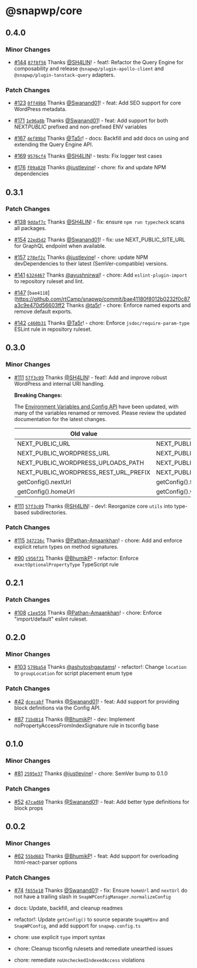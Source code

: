 # @snapwp/core

## 0.4.0

### Minor Changes

-   [#144](https://github.com/rtCamp/snapwp/pull/144) [`87f8f56`](https://github.com/rtCamp/snapwp/commit/87f8f5600039e7f72f0146f3dc1f0c77ead946bd) Thanks [@SH4LIN](https://github.com/SH4LIN)! - feat!: Refactor the Query Engine for composability and release `@snapwp/plugin-apollo-client` and `@snapwp/plugin-tanstack-query` adapters.

### Patch Changes

-   [#123](https://github.com/rtCamp/snapwp/pull/123) [`0ff49b6`](https://github.com/rtCamp/snapwp/commit/0ff49b60a919b005a04754d7a982973a84e902be) Thanks [@Swanand01](https://github.com/Swanand01)! - feat: Add SEO support for core WordPress metadata.

-   [#171](https://github.com/rtCamp/snapwp/pull/171) [`1e96a8b`](https://github.com/rtCamp/snapwp/commit/1e96a8bc9450fef814d7452f7495f85e84a8a454) Thanks [@Swanand01](https://github.com/Swanand01)! - feat: Add support for both NEXT*PUBLIC* prefixed and non-prefixed ENV variables

-   [#167](https://github.com/rtCamp/snapwp/pull/167) [`4ef89bd`](https://github.com/rtCamp/snapwp/commit/4ef89bdee915831dcd9fb0d40aaa2aec71dea7a0) Thanks [@Ta5r](https://github.com/Ta5r)! - docs: Backfill and add docs on using and extending the Query Engine API.

-   [#169](https://github.com/rtCamp/snapwp/pull/169) [`9576cf4`](https://github.com/rtCamp/snapwp/commit/9576cf4ad0032a3f8ee9be4831d642baffe2bfbe) Thanks [@SH4LIN](https://github.com/SH4LIN)! - tests: Fix logger test cases

-   [#176](https://github.com/rtCamp/snapwp/pull/176) [`f09a820`](https://github.com/rtCamp/snapwp/commit/f09a820bec4cd972ae9e897aa13cf25ae6c54e27) Thanks [@justlevine](https://github.com/justlevine)! - chore: fix and update NPM dependencies

## 0.3.1

### Patch Changes

-   [#138](https://github.com/rtCamp/snapwp/pull/138) [`9ddaf7c`](https://github.com/rtCamp/snapwp/commit/9ddaf7c89a243370afb06894e4ed9d5bde2d5e45) Thanks [@SH4LIN](https://github.com/SH4LIN)! - fix: ensure `npm run typecheck` scans all packages.

-   [#154](https://github.com/rtCamp/snapwp/pull/154) [`22ed5d2`](https://github.com/rtCamp/snapwp/commit/22ed5d2f0b5319adae08be211c70ed929ee626c8) Thanks [@Swanand01](https://github.com/Swanand01)! - fix: use NEXT_PUBLIC_SITE_URL for GraphQL endpoint when available.

-   [#157](https://github.com/rtCamp/snapwp/pull/157) [`278ef2c`](https://github.com/rtCamp/snapwp/commit/278ef2cd96208b89689a4963e69713dcb6fa19eb) Thanks [@justlevine](https://github.com/justlevine)! - chore: update NPM devDependencies to their latest (SemVer-compatible) versions.

-   [#141](https://github.com/rtCamp/snapwp/pull/141) [`6324467`](https://github.com/rtCamp/snapwp/commit/6324467c240af53c5c5ffd689d39817a9c0e7a45) Thanks [@ayushnirwal](https://github.com/ayushnirwal)! - chore: Add `eslint-plugin-import` to repository ruleset and lint.

-   [#147](https://github.com/rtCamp/snapwp/pull/147) [`bae4118`](https://github.com/rtCamp/snapwp/commit/bae41180f8012b0232f0c87a3c9e470d56603ff2 Thanks [@ta5r](https://github.com/ta5r)! - chore: Enforce named exports and remove default exports.

-   [#142](https://github.com/rtCamp/snapwp/pull/142) [`c460b31`](https://github.com/rtCamp/snapwp/commit/c460b31679ea6c1817b8a340cb180c180c17a362) Thanks [@Ta5r](https://github.com/Ta5r)! - chore: Enforce `jsdoc/require-param-type` ESLint rule in repository ruleset.

## 0.3.0

### Minor Changes

-   [#111](https://github.com/rtCamp/snapwp/pull/111) [`57f3c09`](https://github.com/rtCamp/snapwp/commit/57f3c098ba238acb89c43ea52c588e09094ae7d5) Thanks [@SH4LIN](https://github.com/SH4LIN)! - feat!: Add and improve robust WordPress and internal URI handling.

    **Breaking Changes:**

    The [Environment Variables and Config API](../docs/config-api.md) have been updated, with many of the variables renamed or removed. Please review the updated documentation for the latest changes.

    | Old value                             | Replace with                     |
    | ------------------------------------- | -------------------------------- |
    | NEXT_PUBLIC_URL                       | NEXT_PUBLIC_FRONTEND_URL         |
    | NEXT_PUBLIC_WORDPRESS_URL             | NEXT_PUBLIC_WP_HOME_URL          |
    | NEXT_PUBLIC_WORDPRESS_UPLOADS_PATH    | NEXT_PUBLIC_WP_UPLOADS_DIRECTORY |
    | NEXT_PUBLIC_WORDPRESS_REST_URL_PREFIX | NEXT_PUBLIC_REST_URL_PREFIX      |
    | getConfig().nextUrl                   | getConfig().frontendUrl          |
    | getConfig().homeUrl                   | getConfig().wpHomeUrl            |

-   [#111](https://github.com/rtCamp/snapwp/pull/111) [`57f3c09`](https://github.com/rtCamp/snapwp/commit/57f3c098ba238acb89c43ea52c588e09094ae7d5) Thanks [@SH4LIN](https://github.com/SH4LIN)! - dev!: Reorganize core `utils` into type-based subdirectories.

### Patch Changes

-   [#115](https://github.com/rtCamp/snapwp/pull/115) [`347216c`](https://github.com/rtCamp/snapwp/commit/347216c21bb0af80c644fc9fe47bbf589eb80fc8) Thanks [@Pathan-Amaankhan](https://github.com/Pathan-Amaankhan)! - chore: Add and enforce explicit return types on method signatures.

-   [#90](https://github.com/rtCamp/snapwp/pull/90) [`c956f31`](https://github.com/rtCamp/snapwp/commit/c956f31f3d70361f125db2373f57779df6963e45) Thanks [@BhumikP](https://github.com/BhumikP)! - refactor: Enforce `exactOptionalPropertyType` TypeScript rule

## 0.2.1

### Patch Changes

-   [#108](https://github.com/rtCamp/snapwp/pull/108) [`c1ee556`](https://github.com/rtCamp/snapwp/commit/c1ee5564e1046411dac0ccb5ace99c59fe337959) Thanks [@Pathan-Amaankhan](https://github.com/Pathan-Amaankhan)! - chore: Enforce "import/default" eslint ruleset.

## 0.2.0

### Minor Changes

-   [#103](https://github.com/rtCamp/snapwp/pull/103) [`579ba54`](https://github.com/rtCamp/snapwp/commit/579ba54e72d78b8b5fae89c8ddcd6bbdc0487f91) Thanks [@ashutoshgautams](https://github.com/ashutoshgautams)! - refactor!: Change `location` to `groupLocation` for script placement enum type

### Patch Changes

-   [#42](https://github.com/rtCamp/snapwp/pull/42) [`dcecabf`](https://github.com/rtCamp/snapwp/commit/dcecabfa9df535727e988d2db59bb0a6aa5d2a73) Thanks [@Swanand01](https://github.com/Swanand01)! - feat: Add support for providing block definitions via the Config API.

-   [#87](https://github.com/rtCamp/snapwp/pull/87) [`71bd814`](https://github.com/rtCamp/snapwp/commit/71bd81452935736170e81dabe8fea48b6d2b8085) Thanks [@BhumikP](https://github.com/BhumikP)! - dev: Implement noPropertyAccessFromIndexSignature rule in tsconfig base

## 0.1.0

### Minor Changes

-   [#81](https://github.com/rtCamp/snapwp/pull/81) [`2595e37`](https://github.com/rtCamp/snapwp/commit/2595e376efb9a24b9caa0be9146976ec1386ffc4) Thanks [@justlevine](https://github.com/justlevine)! - chore: SemVer bump to 0.1.0

### Patch Changes

-   [#52](https://github.com/rtCamp/snapwp/pull/52) [`47cad60`](https://github.com/rtCamp/snapwp/commit/47cad6075621da9946a29feba62fc33fe59fdaf6) Thanks [@Swanand01](https://github.com/Swanand01)! - feat: Add better type definitions for block props

## 0.0.2

### Minor Changes

-   [#62](https://github.com/rtCamp/snapwp/pull/62) [`55bd683`](https://github.com/rtCamp/snapwp/commit/55bd683e11c556bb78140299554cf845ba34903c) Thanks [@BhumikP](https://github.com/BhumikP)! - feat: Add support for overloading html-react-parser options

### Patch Changes

-   [#74](https://github.com/rtCamp/snapwp/pull/74) [`f655e18`](https://github.com/rtCamp/snapwp/commit/f655e18f08f0f1c2402f8a79eb618096346dead5) Thanks [@Swanand01](https://github.com/Swanand01)! - fix: Ensure `homeUrl` and `nextUrl` do not have a trailing slash in `SnapWPConfigManager.normalizeConfig`

-   docs: Update, backfill, and cleanup readmes
-   refactor!: Update `getConfig()` to source separate `SnapWPEnv` and `SnapWPConfig`, and add support for `snapwp.config.ts`
-   chore: use explicit `type` import syntax
-   chore: Cleanup tsconfig rulesets and remediate unearthed issues
-   chore: remediate `noUncheckedIndexedAccess` violations
